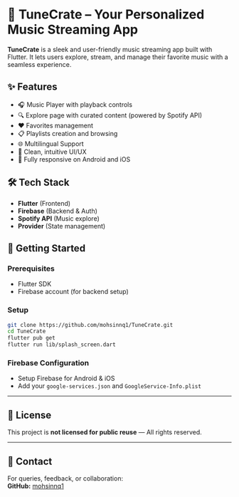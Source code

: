 
# 🎵 TuneCrate – Your Personalized Music Streaming App  

**TuneCrate** is a sleek and user-friendly music streaming app built with Flutter. It lets users explore, stream, and manage their favorite music with a seamless experience.  

## ✨ Features  
- 🎧 Music Player with playback controls  
- 🔍 Explore page with curated content (powered by Spotify API)  
- ❤️ Favorites management  
- 📋 Playlists creation and browsing  
- 🌐 Multilingual Support  
- 🎨 Clean, intuitive UI/UX  
- 📱 Fully responsive on Android and iOS  

## 🛠️ Tech Stack  
- **Flutter** (Frontend)  
- **Firebase** (Backend & Auth)  
- **Spotify API** (Music explore)  
- **Provider** (State management)  

## 🚀 Getting Started  

### Prerequisites  
- Flutter SDK  
- Firebase account (for backend setup)  

### Setup  
```bash
git clone https://github.com/mohsinnq1/TuneCrate.git
cd TuneCrate
flutter pub get
flutter run lib/splash_screen.dart
```

### Firebase Configuration  
- Setup Firebase for Android & iOS  
- Add your `google-services.json` and `GoogleService-Info.plist`  

---
## 📝 License  
This project is **not licensed for public reuse** — All rights reserved.  

---

## 💬 Contact  
For queries, feedback, or collaboration:  
**GitHub:** [mohsinnq1](https://github.com/mohsinnq1)  

